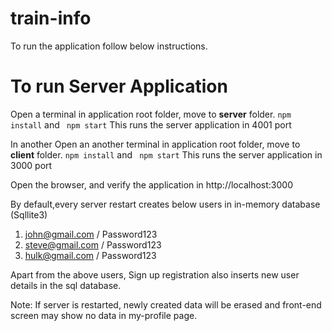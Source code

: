 # train-info

To run the application follow below instructions. 

# To run Server Application
Open a terminal in application root folder, move to **server** folder. 
```npm install```  and  ``` npm start```
This runs the server application in 4001 port

In another
Open an another terminal in application root folder, move to **client** folder. 
```npm install``` and ``` npm start```
This runs the server application in 3000 port

Open the browser, and verify the application in http://localhost:3000

By default,every server restart creates below users in in-memory database (Sqllite3)
1. john@gmail.com / Password123
2. steve@gmail.com / Password123
3. hulk@gmail.com / Password123

Apart from the above users, Sign up registration also inserts new user details in the sql database. 

Note: If server is restarted, newly created data will be erased and front-end screen may show no data in my-profile page. 